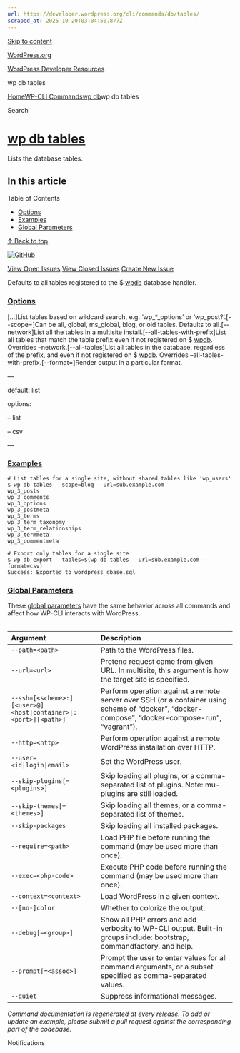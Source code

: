 ```yaml
---
url: https://developer.wordpress.org/cli/commands/db/tables/
scraped_at: 2025-10-20T03:04:50.877Z
---
```


[Skip to content](https://developer.wordpress.org/cli/commands/db/tables/#wp--skip-link--target)

[WordPress.org](https://wordpress.org/)

[WordPress Developer Resources](https://developer.wordpress.org/)

wp db tables


[Home](https://developer.wordpress.org/)[WP-CLI Commands](https://developer.wordpress.org/cli/commands/)[wp db](https://developer.wordpress.org/cli/commands/db/)wp db tables

Search

# [wp db tables](https://developer.wordpress.org/cli/commands/db/tables/)

Lists the database tables.

## In this article

Table of Contents

- [Options](https://developer.wordpress.org/cli/commands/db/tables/#options)
- [Examples](https://developer.wordpress.org/cli/commands/db/tables/#examples)
- [Global Parameters](https://developer.wordpress.org/cli/commands/db/tables/#global-parameters)

[↑ Back to top](https://developer.wordpress.org/cli/commands/db/tables/#wp--skip-link--target)

[![GitHub](https://make.wordpress.org/cli/wp-content/plugins/wporg-cli/assets/images/github-mark.svg)](https://github.com/wp-cli/db-command)

[View Open Issues](https://github.com/login?return_to=%2Fissues%3Fq%3Dlabel%3Acommand%3Adb-tables+sort%3Aupdated-desc+org%3Awp-cli+is%3Aopen) [View Closed Issues](https://github.com/login?return_to=%2Fissues%3Fq%3Dlabel%3Acommand%3Adb-tables+sort%3Aupdated-desc+org%3Awp-cli+is%3Aclosed) [Create New Issue](https://github.com/wp-cli/db-command/issues/new)

Defaults to all tables registered to the $ [wpdb](https://developer.wordpress.org/reference/classes/wpdb/) database handler.

### [Options](https://developer.wordpress.org/cli/commands/db/tables/\#options)

\[<table>…\]List tables based on wildcard search, e.g. ‘wp\_\*\_options’ or ‘wp\_post?’.\[--scope=<scope>\]Can be all, global, ms\_global, blog, or old tables. Defaults to all.\[--network\]List all the tables in a multisite install.\[--all-tables-with-prefix\]List all tables that match the table prefix even if not registered on $ [wpdb](https://developer.wordpress.org/reference/classes/wpdb/). Overrides –network.\[--all-tables\]List all tables in the database, regardless of the prefix, and even if not registered on $ [wpdb](https://developer.wordpress.org/reference/classes/wpdb/). Overrides –all-tables-with-prefix.\[--format=<format>\]Render output in a particular format.

—

default: list

options:

– list

– csv

—

### [Examples](https://developer.wordpress.org/cli/commands/db/tables/\#examples)

```
# List tables for a single site, without shared tables like 'wp_users'
$ wp db tables --scope=blog --url=sub.example.com
wp_3_posts
wp_3_comments
wp_3_options
wp_3_postmeta
wp_3_terms
wp_3_term_taxonomy
wp_3_term_relationships
wp_3_termmeta
wp_3_commentmeta

# Export only tables for a single site
$ wp db export --tables=$(wp db tables --url=sub.example.com --format=csv)
Success: Exported to wordpress_dbase.sql

```

### [Global Parameters](https://developer.wordpress.org/cli/commands/db/tables/\#global-parameters)

These [global parameters](https://make.wordpress.org/cli/handbook/config/) have the same behavior across all commands and affect how WP-CLI interacts with WordPress.

| **Argument** | **Description** |
| :-- | :-- |
| `--path=<path>` | Path to the WordPress files. |
| `--url=<url>` | Pretend request came from given URL. In multisite, this argument is how the target site is specified. |
| `--ssh=[<scheme>:][<user>@]<host\|container>[:<port>][<path>]` | Perform operation against a remote server over SSH (or a container using scheme of “docker”, “docker-compose”, “docker-compose-run”, “vagrant”). |
| `--http=<http>` | Perform operation against a remote WordPress installation over HTTP. |
| `--user=<id\|login\|email>` | Set the WordPress user. |
| `--skip-plugins[=<plugins>]` | Skip loading all plugins, or a comma-separated list of plugins. Note: mu-plugins are still loaded. |
| `--skip-themes[=<themes>]` | Skip loading all themes, or a comma-separated list of themes. |
| `--skip-packages` | Skip loading all installed packages. |
| `--require=<path>` | Load PHP file before running the command (may be used more than once). |
| `--exec=<php-code>` | Execute PHP code before running the command (may be used more than once). |
| `--context=<context>` | Load WordPress in a given context. |
| `--[no-]color` | Whether to colorize the output. |
| `--debug[=<group>]` | Show all PHP errors and add verbosity to WP-CLI output. Built-in groups include: bootstrap, commandfactory, and help. |
| `--prompt[=<assoc>]` | Prompt the user to enter values for all command arguments, or a subset specified as comma-separated values. |
| `--quiet` | Suppress informational messages. |

_Command documentation is regenerated at every release. To add or update an example, please submit a pull request against the corresponding part of the codebase._

Notifications